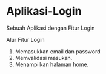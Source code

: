 # Aplikasi-Login
Sebuah Aplikasi dengan Fitur Login

Alur Fitur Login
1. Memasukkan email dan password
2. Memvalidasi masukan.
3. Menampilkan halaman home.
